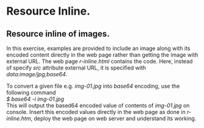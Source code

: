 # Resource Inline.
## Resource inline of images.

In this exercise, examples are provided to include an image along with its
encoded content directly in the web page rather than getting the image with
external URL. The web page *_r-inline.html_* contains the code.
Here, instead of specify *src* attribute external URL, it is specified with
*data:image/jpg;base64*. 

To convert a given file e.g. *img-01.jpg* into *base64* encoding, use the following command\
*$ base64 -i img-01.jpg*\
This will output the based64 encoded value of contents of *img-01.jpg*  on
console. Insert this encoded values directly in the web page as done in
*r-inline.htm*, deploy the web page on web server and understand its working.

